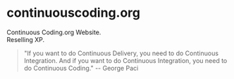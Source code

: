 # continuouscoding.org
Continuous Coding.org Website.   
Reselling XP. 
> "If you want to do Continuous Delivery, you need to do Continuous Integration. And if you want to do Continuous Integration, you need to do Continuous Coding." --  George Paci
